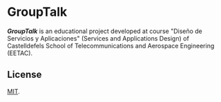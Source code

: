 # GroupTalk
_**GroupTalk**_ is an educational project developed at course "Diseño de Servicios y Aplicaciones" (Services and Applications Design) of
 Castelldefels School of Telecommunications and Aerospace Engineering (EETAC).

## License
[MIT](./LICENSE).

